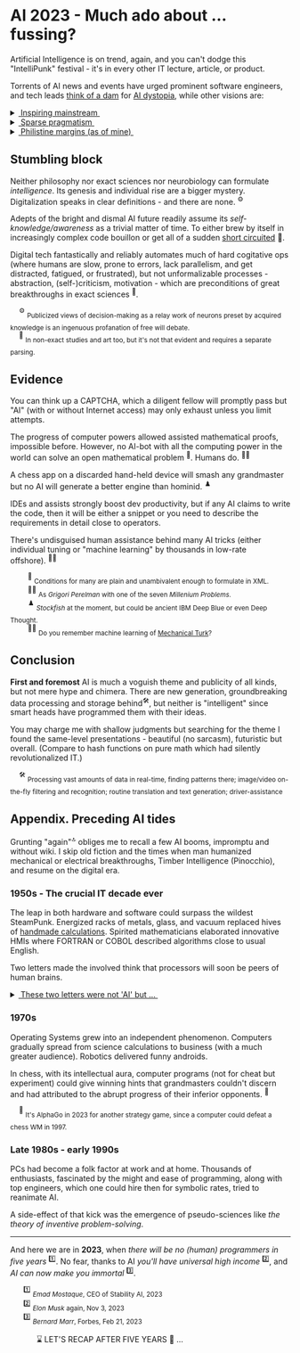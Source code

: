 # AI 2023 - Much ado about ... fussing?

Artificial Intelligence is on trend, again, and you can't dodge this "IntelliPunk" festival - it's in every other IT lecture, article, or product.

Torrents of AI news and events have urged prominent software engineers, and tech leads [think of a dam](https://futureoflife.org/open-letter/pause-giant-ai-experiments/) for [AI dystopia](https://www.businessinsider.com/ai-extinction-risk-openai-deepmind-anthropic-ceos-sam-altman-2023-5), while other visions are:

<details>
<summary><ins>&nbsp;Inspiring mainstream&nbsp;</ins></summary>

* *Sundar Pichai*, Google CEO:\
"AI is the most profound technology humanity is working on today."
* *Jensen Huang*, CEO of NVIDIA:\
"Software is eating the world, but AI is going to eat software."
* MkCinsey & Company:\
"Generative AI’s impact on productivity could add trillions of dollars [annually]..."
* *Ray Kurzweil*, inventor and futurist:\
"By 2029, computers will have emotional intelligence and be convincing as people."
* _Giles Pendleton,_ executive director of NEOM ($500 billion project):\
"The linear city will be “assembled” using artificial intelligence."
* [and how without him] *Elon Musk*, xAI startup founder:\
"The goal of xAI is to understand the true nature of the universe."

\__________________________________________
</details>

<details>
<summary><ins>&nbsp;Sparse pragmatism&nbsp;</ins></summary>

* *Ginni Rometty*, former CEO of IBM\
"Some people call this artificial intelligence, but the reality is this technology will enhance us. So instead of artificial intelligence, I think we'll augment our intelligence."

* _Christopher Nolan_, filmmaker, questioned about AI in a 2023 interview:\
"... the real world is, by definition, infinitely complex. ... And so, any digital simulation or technology that simulates, eventually, it always hits a particular limitation."

* _Michael Atleson_, Attorney, Federal Trade Commission, 27/Feb/2023:\
"Keep your AI claims in check."

\__________________________________________
</details>

<details>
<summary><ins>&nbsp;Philistine margins (as of mine)&nbsp;</ins></summary>
&nbsp;

* **AI Lab, ~1500s** (yes, AI)

![Faust vs. homunculus, engraving](../_rsc/_img/Homunculus.engraving.wiki.jpg)

* **Alchemy workshop, 2020s**

![Illustration of IT and AI](../_rsc/_img/ComputerScience-Intro(learncomputerscienceonline.com).jpg)

*&nbsp;<sub>Images are for illustrative purposes only and were taken from Wiki Commons and IMLO (learncomputerscienceonline.com)</sub>

\__________________________________________
</details>

## Stumbling block

Neither philosophy nor exact sciences nor neurobiology can formulate _intelligence_. Its genesis and individual rise are a bigger mystery. 
Digitalization speaks in clear definitions - and there are none.&nbsp;<sup>⚙️</sup>

Adepts of the bright and dismal AI future readily assume its *self-knowledge/awareness* as a trivial matter of time. 
To either brew by itself in increasingly complex code bouillon or get all of a sudden [short circuited](https://www.imdb.com/title/tt0091949)&nbsp;:cinema:.

Digital tech fantastically and reliably automates much of hard cogitative ops (where humans are slow, prone to errors, lack parallelism, and get distracted, fatigued, or frustrated), but not unformalizable processes - abstraction, (self-)criticism, motivation - which are preconditions of great breakthroughs in exact sciences&nbsp;<sup>:art:</sup>.

&nbsp;&nbsp;&nbsp;&nbsp;<sup>⚙️</sup> <sub>Publicized views of decision-making as a relay work of neurons preset by acquired knowledge is an ingenuous profanation of free will debate.</sub>\
&nbsp;&nbsp;&nbsp;&nbsp;<sup>:art:</sup> <sub>In non-exact studies and art too, but it's not that evident and requires a separate parsing.</sub>

## Evidence

You can think up a CAPTCHA, which a diligent fellow will promptly pass but "AI" (with or without Internet access) may only exhaust unless you limit attempts.

The progress of computer powers allowed assisted mathematical proofs, impossible before. However, no AI-bot with all the computing power in the world can solve  an open mathematical problem&nbsp;<sup>:1234:</sup>. Humans do.&nbsp;<sup>:scientist:</sup>

A chess app on a discarded hand-held device will smash any grandmaster but no AI will generate a better engine than hominid.&nbsp;<sup>♟️</sup>

IDEs and assists strongly boost dev productivity, but if any AI claims to write the code, then it will be either a snippet or you need to describe the requirements in detail close to operators.

There's undisguised human assistance behind many AI tricks (either individual tuning or "machine learning" by thousands in low-rate offshore).&nbsp;<sup>:man_facepalming:</sup>

&nbsp;&nbsp;&nbsp;&nbsp;&nbsp;&nbsp;&nbsp;&nbsp;<sup>:1234:</sup> <sub>Conditions for many are plain and unambivalent enough to formulate in XML.</sub>\
&nbsp;&nbsp;&nbsp;&nbsp;&nbsp;&nbsp;&nbsp;&nbsp;<sup>:scientist:</sup> <sub>As _Grigori Perelman_ with one of the seven _Millenium Problems_.</sub>\
&nbsp;&nbsp;&nbsp;&nbsp;&nbsp;&nbsp;&nbsp;&nbsp;<sup>♟️</sup> <sub>_Stockfish_ at the moment, but could be ancient IBM Deep Blue or even Deep Thought.</sub>\
&nbsp;&nbsp;&nbsp;&nbsp;&nbsp;&nbsp;&nbsp;&nbsp;<sup>:man_facepalming:</sup> <sub>Do you remember machine learning of [Mechanical Turk](https://en.wikipedia.org/wiki/Mechanical_Turk)?</sub>

## Conclusion

**First and foremost** AI is much a voguish theme and publicity of all kinds, but not mere hype and chimera. There are new generation, groundbreaking data processing and storage behind<sup>:hammer_and_wrench:</sup>, but neither is "intelligent" since smart heads have programmed them with their ideas.

You may charge me with shallow judgments but searching for the theme I found the same-level presentations - beautiful (no sarcasm), futuristic but overall. (Compare to hash functions on pure math which had silently revolutionalized IT.)

&nbsp;&nbsp;&nbsp;&nbsp;<sup>:hammer_and_wrench:</sup> <sub>Processing vast amounts of data in real-time, finding patterns there; image/video on-the-fly filtering and recognition; routine translation and text generation;  driver-assistance</sub>

## Appendix. Preceding AI tides

Grunting "again"<sup>:top:</sup> obliges me to recall a few AI booms, impromptu and without wiki. I skip old fiction and the times when man humanized mechanical or electrical breakthroughs, Timber Intelligence (Pinocchio), and resume on the digital era.

### 1950s - The crucial IT decade ever

The leap in both hardware and software could surpass the wildest SteamPunk. Energized racks of metals, glass, and vacuum replaced hives of [handmade calculations](https://commons.wikimedia.org/wiki/File:Human_computers_-_Dryden.jpg#/media/File:Human_computers_-_Dryden.jpg). Spirited mathematicians elaborated innovative HMIs where FORTRAN or COBOL described algorithms close to usual English. 

Two letters made the involved think that processors will soon be peers of human brains.

<details>
<summary><ins>&nbsp;These two letters were not 'AI' but ...&nbsp;</ins></summary>
&nbsp;
  
&nbsp;&nbsp;&nbsp;&nbsp;&nbsp;&nbsp;**IF** -- This statement in high-level programming languages introduced the feeling of human doubt and decision-making.

\__________________________________________ 
</details>

### 1970s

Operating Systems grew into an independent phenomenon. Computers gradually spread from science calculations to business (with a much greater audience). Robotics delivered funny androids. 

In chess, with its intellectual aura, computer programs (not for cheat but experiment) could give winning hints that grandmasters couldn't discern and had attributed to the abrupt progress of their inferior opponents.&nbsp;<sup>:game_die:</sup>

&nbsp;&nbsp;&nbsp;&nbsp;<sup>:game_die:</sup> <sub>It's AlphaGo in 2023 for another strategy game, since a computer could defeat a chess WM in 1997.</sub>

### Late 1980s - early 1990s

PCs had become a folk factor at work and at home. Thousands of enthusiasts, fascinated by the might and ease of programming, along with top engineers, which one could hire then for symbolic rates, tried to reanimate AI.

A side-effect of that kick was the emergence of pseudo-sciences like _the theory of inventive problem-solving_.

___

And here we are in **2023**, when _there will be no (human) programmers in five years&nbsp;_<sup>:one:</sup>. No fear, thanks to AI _you'll have universal high income_&nbsp;<sup>:two:</sup>, and _AI can now make you immortal_&nbsp;<sup>:three:</sup>.

&nbsp;&nbsp;&nbsp;&nbsp;&nbsp;&nbsp;<sup>:one:</sup> <sub>*Emad Mostaque*, CEO of Stability AI, 2023</sub>\
&nbsp;&nbsp;&nbsp;&nbsp;&nbsp;&nbsp;<sup>:two:</sup> <sub>_Elon Musk_ again, Nov 3, 2023</sub>\
&nbsp;&nbsp;&nbsp;&nbsp;&nbsp;&nbsp;<sup>:three:</sup> <sub>_Bernard Marr_, Forbes, Feb 21, 2023 </sub>

&nbsp;&nbsp;&nbsp;&nbsp;&nbsp;&nbsp;&nbsp;&nbsp;&nbsp;&nbsp;&nbsp;&nbsp;⌛ LET'S RECAP AFTER FIVE YEARS :microscope: ...
